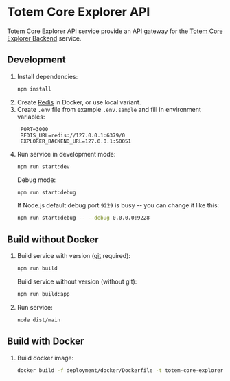 # Totem Core Explorer API

Totem Core Explorer API service provide an API gateway for
the [Totem Core Explorer Backend](https://github.com/Totem-gdn/totem-core-explorer-backend) service.

## Development

1. Install dependencies:
    ```bash
    npm install
    ```
2. Create [Redis](https://redis.io/docs/stack/get-started/install/docker/) in Docker, or use local variant.
3. Create `.env` file from example `.env.sample` and fill in environment variables:
   ```dotenv
    PORT=3000
    REDIS_URL=redis://127.0.0.1:6379/0
    EXPLORER_BACKEND_URL=127.0.0.1:50051
   ```
4. Run service in development mode:
   ```bash
   npm run start:dev
   ```
   Debug mode:
   ```bash
   npm run start:debug
   ```
   If Node.js default debug port `9229` is busy -- you can change it like this:
   ```bash
   npm run start:debug -- --debug 0.0.0.0:9228
   ```

## Build without Docker

1. Build service with version ([git](https://git-scm.com/) required):
   ```bash
   npm run build
   ```
   Build service without version (without git):
   ```bash
   npm run build:app
   ```
2. Run service:
   ```bash
   node dist/main
   ```

## Build with Docker

1. Build docker image:
   ```bash
   docker build -f deployment/docker/Dockerfile -t totem-core-explorer-api:latest .
   ```
